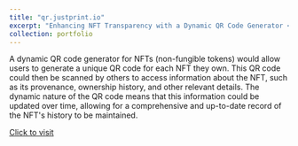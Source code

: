 ```yaml
---
title: "qr.justprint.io"
excerpt: "Enhancing NFT Transparency with a Dynamic QR Code Generator <br/><img src='/images/speecher1.jpg'>"
collection: portfolio
---
```


A dynamic QR code generator for NFTs (non-fungible tokens) would allow users to generate a unique QR code for each NFT they own. This QR code could then be scanned by others to access information about the NFT, such as its provenance, ownership history, and other relevant details. The dynamic nature of the QR code means that this information could be updated over time, allowing for a comprehensive and up-to-date record of the NFT's history to be maintained.

[Click to visit](qr.justprint.io)
